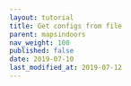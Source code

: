 ```yaml
---
layout: tutorial
title: Get configs from file
parent: mapsindoors
nav_weight: 100
published: false
date: 2019-07-10
last_modified_at: 2019-07-12
---
```

